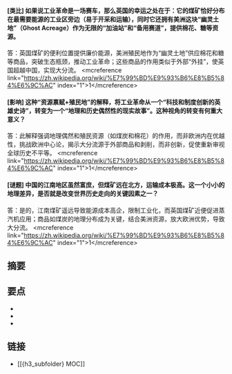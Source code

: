 #### [类比] 如果说工业革命是一场赛车，那么英国的幸运之处在于：它的煤矿恰好分布在最需要能源的工业区旁边（易于开采和运输），同时它还拥有美洲这块“幽灵土地”（Ghost Acreage）作为无限的“加油站”和“备用赛道”，提供棉花、糖等资源。
答：英国煤矿的便利位置提供廉价能源，美洲殖民地作为“幽灵土地”供应棉花和糖等商品，突破生态瓶颈，推动工业革命；这些商品的作用类似于外部“外挂”，使英国超越中国，实现大分流。 &lt;mcreference link="https://zh.wikipedia.org/wiki/%E7%99%BD%E9%93%B6%E8%B5%84%E6%9C%AC" index="1"&gt;1&lt;/mcreference&gt;


#### [影响] 这种“资源禀赋+殖民地”的解释，将工业革命从一个“科技和制度创新的英雄史诗”，转变为一个“地理和历史偶然性的现实故事”。这种视角的转变有何重大意义？
答：此解释强调地理偶然和殖民资源（如煤炭和棉花）的作用，而非欧洲内在优越性，挑战欧洲中心论，揭示大分流源于外部商品和剥削，而非创新，促使重新审视全球历史不平等。 &lt;mcreference link="https://zh.wikipedia.org/wiki/%E7%99%BD%E9%93%B6%E8%B5%84%E6%9C%AC" index="1"&gt;1&lt;/mcreference&gt;


#### [谜题] 中国的江南地区虽然富庶，但煤矿远在北方，运输成本极高。这一个小小的地理差异，是否就是改变世界历史走向的关键因素之一？
答：是的，江南煤矿遥远导致能源成本高企，限制工业化，而英国煤矿近便促进蒸汽机应用；商品如煤炭的地理分布成为关键，结合美洲资源，放大欧洲优势，导致大分流。 &lt;mcreference link="https://zh.wikipedia.org/wiki/%E7%99%BD%E9%93%B6%E8%B5%84%E6%9C%AC" index="1"&gt;1&lt;/mcreference&gt;


## 摘要


## 要点

- 
- 
- 

## 链接

- [[{h3_subfolder} MOC]]
